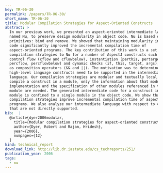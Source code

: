 ```yaml
---
key: TR-06-30
permalink: /papers/TR-06-30/
short_name: TR-06-30
title: Modular Compilation Strategies for Aspect-Oriented Constructs
abstract: >
  In our previous work, we presented an aspect-oriented intermediate language,
  named Nu, to preserve design modularity in object code. Nu is based on two
  primitives: bind and remove. We showed that maintaining modularity in object
  code significantly improved the incremental compilation time of
  aspect-oriented programs. The key contribution of this work is a set of
  compilation strategies to Nu for a number of AspectJ constructs such as
  control flow (cflow and cflowbelow), instantiation (perthis, pertarget,
  percflow, percflowbelow) and dynamic checks (if, this, target, args), as well
  as composition operators (&& and ||). The motivation was to determine if these
  high-level language constructs need to be supported in the intermediate
  language. Our compilation strategies are modular and textually local. To
  compile a construct in a module, only the information about that module's
  implementation and the specification of other modules referenced in that
  module are needed. The generated intermediate code for a construct in a source
  module is confined to a single module in the object code. We show that our
  compilation strategies improve incremental compilation time of aspect-oriented
  programs. We also analyze our intermediate language with respect to constructs
  that are not directly supported.
bib:  |
  @article{dyer2006modular,
    title={Modular compilation strategies for aspect-oriented constructs},
    author={Dyer, Robert and Rajan, Hridesh},
    year={2006},
    numpages={12}
  }
kind: technical_report
download_link: http://lib.dr.iastate.edu/cs_techreports/251/
publication_year: 2006
tags:
  - nu
---
```

